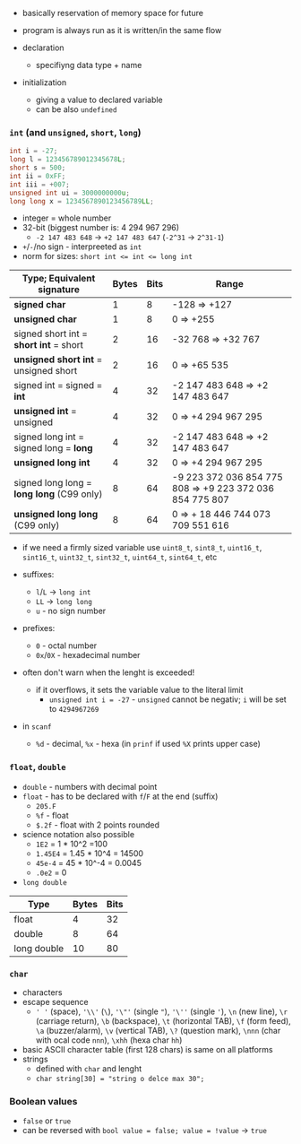 - basically reservation of memory space for future
- program is always run as it is written/in the same flow

- declaration
	- specifiyng data type + name
- initialization
	- giving a value to declared variable
	- can be also `undefined`



### `int` (and `unsigned`, `short`, `long`)
```c
int i = -27;
long l = 123456789012345678L;
short s = 500;
int ii = 0xFF;
int iii = +007;
unsigned int ui = 3000000000u;
long long x = 1234567890123456789LL;
```
- integer = whole number
- 32-bit (biggest number is: 4 294 967 296)
	- `-2 147 483 648` → `+2 147 483 647` (`-2^31` → `2^31-1`)
- `+`/`-`/no sign - interpreeted as `int`
- norm for sizes: `short int <= int <= long int`

Type; Equivalent signature | Bytes | Bits | Range 
------ | ----- | ---- | -----
**signed char** | 1 | 8 | -128 ⇒ +127
**unsigned char** | 1 | 8 | 0 ⇒ +255
signed short int = **short int** = short | 2 | 16 | -32 768 ⇒ +32 767
**unsigned short int** = unsigned short | 2 | 16 | 0 ⇒ +65 535
signed int = signed = **int** | 4 | 32 | -2 147 483 648 ⇒ +2 147 483 647
**unsigned int** = unsigned | 4 | 32 | 0 ⇒ +4 294 967 295
signed long int = signed long = **long** | 4 | 32 | -2 147 483 648 ⇒ +2 147 483 647
**unsigned long int** | 4 | 32 | 0 ⇒ +4 294 967 295
signed long long = **long long** (C99 only) | 8 | 64 | -9 223 372 036 854 775 808 ⇒ +9 223 372 036 854 775 807
**unsigned long long** (C99 only) | 8 | 64 | 0 ⇒ + 18 446 744 073 709 551 616

- if we need a firmly sized variable use `uint8_t`, `sint8_t`, `uint16_t`, `sint16_t`, `uint32_t`, `sint32_t`, `uint64_t`, `sint64_t`, etc

- suffixes:
	- `l`/`L` → `long int`
	- `LL` → `long long`
	- `u` - no sign number
- prefixes:
	- `0` - octal number
	- `0x`/`0X` - hexadecimal number
-  often don't warn when the lenght is exceeded!
	- if it overflows, it sets the variable value to the literal limit
		- `unsigned int i = -27` - `unsigned` cannot be negativ; `i` will be set to `4294967269`

- in `scanf`
	- `%d` - decimal, `%x` - hexa (in `prinf` if used `%X` prints upper case)


### `float`, `double`
- `double` - numbers with decimal point
- `float` - has to be declared with `f`/`F` at the end (suffix)
	- `205.F`
	- `%f` - float
	- `$.2f` - float with 2 points rounded
- science notation also possible
	- `1E2` = 1 * 10^2 =100
	- `1.45E4` = 1.45 * 10^4 = 14500
	- `45e-4` = 45 * 10^-4 = 0.0045
	- `.0e2` = 0
- `long double`

Type | Bytes | Bits
--- | ----- | ----
float | 4 | 32
double | 8 | 64
long double | 10 | 80


### `char`
- characters
- escape sequence
	- `' '` (space), `'\\'` (`\`), `'\"'` (single `"`), `'\''` (single `'`), `\n` (new line), `\r` (carriage return), `\b` (backspace), `\t` (horizontal TAB), `\f` (form feed), `\a` (buzzer/alarm), `\v` (vertical TAB), `\?` (question mark), `\nnn` (char with ocal code `nnn`), `\xhh` (hexa char `hh`)
- basic ASCII character table (first 128 chars) is same on all platforms  
- strings
	- defined with `char` and lenght
	- `char string[30] = "string o delce max 30";`


### Boolean values
- `false` or `true`
- can be reversed with `bool value = false; value = !value` → `true`